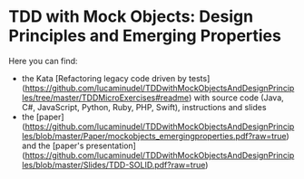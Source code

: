 # TDD with Mock Objects: Design Principles and Emerging Properties

Here you can find:

-  the Kata [Refactoring legacy code driven by tests] (https://github.com/lucaminudel/TDDwithMockObjectsAndDesignPrinciples/tree/master/TDDMicroExercises#readme) with source code (Java, C#, JavaScript, Python, Ruby, PHP, Swift), instructions and slides
-  the [paper] (https://github.com/lucaminudel/TDDwithMockObjectsAndDesignPrinciples/blob/master/Paper/mockobjects_emergingproperties.pdf?raw=true) and the [paper's presentation] (https://github.com/lucaminudel/TDDwithMockObjectsAndDesignPrinciples/blob/master/Slides/TDD-SOLID.pdf?raw=true)
